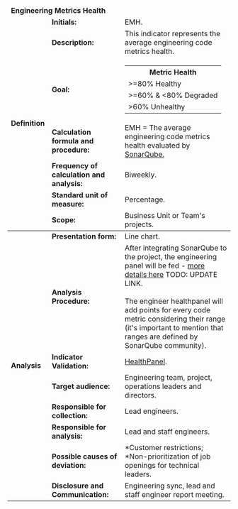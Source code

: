 <table class="tg">
<thead>
  <tr>
    <td class="tg-9wq8 color-white analise" colspan="8"><strong>Engineering Metrics Health</strong></td>
  </tr>
  <tr>
    <td class="tg-9wq8 definicao color-black" rowspan="8"><strong>Definition</strong></td>
    <td class="tg-0pky"><strong>Initials:</strong></td>
    <td class="tg-0pky">EMH.</td>
  </tr>
  <tr>
    <td class="tg-0pky"><strong>Description:</strong></td>
    <td class="tg-0pky">This indicator represents the average engineering code metrics health.</td>
  </tr>
  <tr>
    <td class="tg-0pky"><strong>Goal:</strong></td>
    <td class="tg-0pky">
    <table>
      <th>Metric Health</th>
      <tr><td>>=80% Healthy</td></tr>
      <tr><td>>=60% & <80% Degraded</td></tr>
      <tr><td>>60% Unhealthy</td></tr>
    </table>
    </td>
  </tr>
  <tr>
    <td class="tg-0pky"><strong>Calculation formula and procedure:</strong></td>
    <td class="tg-0pky">EMH = The average engineering code metrics health evaluated by <a href="https://www.sonarsource.com/products/sonarqube/">SonarQube.</a></td>
  </tr>
  <tr>
    <td class="tg-0pky"><strong>Frequency of calculation and analysis:</strong></td>
    <td class="tg-0pky">Biweekly.</td>
  </tr>
  <tr>
    <td class="tg-0pky"><strong>Standard unit of measure:</strong></td>
    <td class="tg-0pky">Percentage.</td>
  </tr>
  <tr>
    <td class="tg-0pky"><strong>Scope:</strong></td>
    <td class="tg-0pky">Business Unit or Team's projects.</td>
  </tr>
</thead>
<tbody>
  <tr>
    <td class="tg-9wq8 analise color-black" rowspan="9"><strong>Analysis</strong></td>
    <td class="tg-0pky"><strong>Presentation form:</strong></td>
    <td class="tg-0pky">Line chart.</td>
  </tr>
  <tr>
    <td class="tg-0pky"><strong>Analysis Procedure:</strong></td>
    <td class="tg-0pky">After integrating SonarQube to the project, the engineering panel will be fed - <a href="https://db1global.sharepoint.com/:b:/s/engineers.it/EYBIsx4LdIlDhpam8fuoh68B5ANL7ai-V8ctCZ4OFun2tA?e=tEzi3q">more details here</a> TODO: UPDATE LINK. <br/><br/>
    The engineer healthpanel will add points for every code metric considering their range (it's important to mention that ranges are defined by SonarQube community).
    <br/>
    </td>
  </tr>
  <tr>
    <td class="tg-0pky"><strong>Indicator Validation:</strong></td>
    <td class="tg-0pky"> 
      <a href="https://healthpanel.db1.com.br/">HealthPanel</a>.
    </td>
  </tr>
  <tr>
    <td class="tg-0pky"><strong>Target audience:</strong></td>
    <td class="tg-0pky">Engineering team, project, operations leaders and directors.</td>
  </tr>
  <tr>
    <td class="tg-0pky"><strong>Responsible for collection:</strong></td>
    <td class="tg-0pky">Lead engineers.</td>
  </tr>
  <tr>
    <td class="tg-0pky"><strong>Responsible for analysis:</strong></td>
    <td class="tg-0pky">Lead and staff engineers.</td>
  </tr>
  <tr>
    <td class="tg-0pky"><strong>Possible causes of deviation:</strong></td>
    <td class="tg-0pky">
    *Customer restrictions;<br/>
    *Non-prioritization of job openings for technical leaders.</td>
  </tr>
  <tr>
    <td class="tg-0pky"><strong>Disclosure and Communication:</strong></td>
    <td class="tg-0pky">Engineering sync, lead and staff engineer report meeting.</td>
  </tr>
</tbody>
</table>